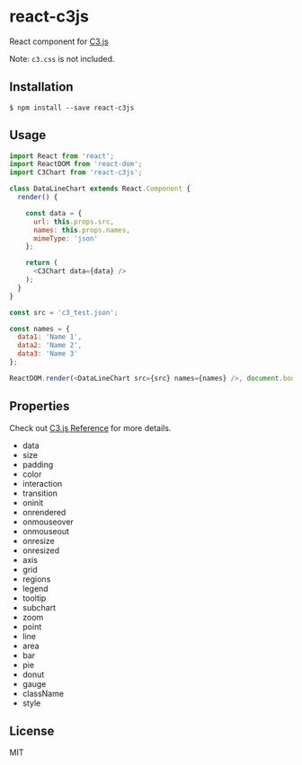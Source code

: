 # react-c3js

React component for [C3.js](http://c3js.org/)

Note: `c3.css` is not included.

## Installation

```
$ npm install --save react-c3js
```

## Usage

```JavaScript
import React from 'react';
import ReactDOM from 'react-dom';
import C3Chart from 'react-c3js';

class DataLineChart extends React.Component {
  render() {

    const data = {
      url: this.props.src,
      names: this.props.names,
      mimeType: 'json'
    };

    return (
      <C3Chart data={data} />
    );
  }
}

const src = 'c3_test.json';

const names = {
  data1: 'Name 1',
  data2: 'Name 2',
  data3: 'Name 3'
};

ReactDOM.render(<DataLineChart src={src} names={names} />, document.body)

```

## Properties

Check out [C3.js Reference](http://c3js.org/reference.html) for more details.

* data
* size
* padding
* color
* interaction
* transition
* oninit
* onrendered
* onmouseover
* onmouseout
* onresize
* onresized
* axis
* grid
* regions
* legend
* tooltip
* subchart
* zoom
* point
* line
* area
* bar
* pie
* donut
* gauge
* className
* style

## License

MIT